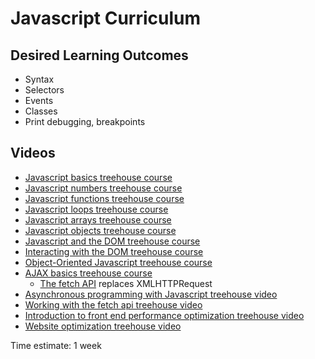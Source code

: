 # Javascript Curriculum

## Desired Learning Outcomes
* Syntax
* Selectors
* Events
* Classes
* Print debugging, breakpoints

## Videos
* [Javascript basics treehouse course](https://teamtreehouse.com/library/javascript-basics)
* [Javascript numbers treehouse course](https://teamtreehouse.com/library/javascript-numbers)
* [Javascript functions treehouse course](https://teamtreehouse.com/library/javascript-functions)
* [Javascript loops treehouse course](https://teamtreehouse.com/library/javascript-loops)
* [Javascript arrays treehouse course](https://teamtreehouse.com/library/javascript-arrays)
* [Javascript objects treehouse course](https://teamtreehouse.com/library/javascript-objects-2)
* [Javascript and the DOM treehouse course](https://teamtreehouse.com/library/javascript-and-the-dom-3)
* [Interacting with the DOM treehouse course](https://teamtreehouse.com/library/interacting-with-the-dom)
* [Object-Oriented Javascript treehouse course](https://teamtreehouse.com/library/objectoriented-javascript-2)
* [AJAX basics treehouse course](https://teamtreehouse.com/library/ajax-basics-2)
    * [The fetch API](https://developer.mozilla.org/en-US/docs/Web/API/Fetch_API) replaces XMLHTTPRequest
* [Asynchronous programming with Javascript treehouse video](https://teamtreehouse.com/library/asynchronous-programming-with-javascript)
* [Working with the fetch api treehouse video](https://teamtreehouse.com/library/working-with-the-fetch-api)
* [Introduction to front end performance optimization treehouse video](https://teamtreehouse.com/library/introduction-to-front-end-performance-optimization)
* [Website optimization treehouse video](https://teamtreehouse.com/library/website-optimization)

Time estimate: 1 week
